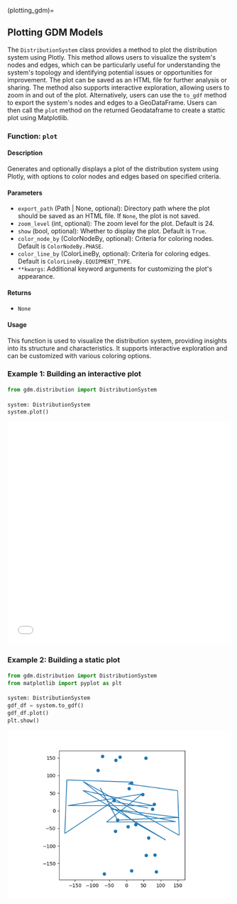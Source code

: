 (plotting_gdm)=
## Plotting GDM Models

The `DistributionSystem` class provides a method to plot the distribution system using Plotly. This method allows users to visualize the system's nodes and edges, which can be particularly useful for understanding the system's topology and identifying potential issues or opportunities for improvement. The plot can be saved as an HTML file for further analysis or sharing. The method also supports interactive exploration, allowing users to zoom in and out of the plot. Alternatively, users can use the `to_gdf` method to export the system's nodes and edges to a GeoDataFrame. Users can then call the `plot` method on the returned Geodataframe to create a stattic plot using Matplotlib.


### Function: `plot`

#### Description
Generates and optionally displays a plot of the distribution system using Plotly, with options to color nodes and edges based on specified criteria.

#### Parameters
- `export_path` (Path | None, optional): Directory path where the plot should be saved as an HTML file. If `None`, the plot is not saved.
- `zoom_level` (int, optional): The zoom level for the plot. Default is 24.
- `show` (bool, optional): Whether to display the plot. Default is `True`.
- `color_node_by` (ColorNodeBy, optional): Criteria for coloring nodes. Default is `ColorNodeBy.PHASE`.
- `color_line_by` (ColorLineBy, optional): Criteria for coloring edges. Default is `ColorLineBy.EQUIPMENT_TYPE`.
- `**kwargs`: Additional keyword arguments for customizing the plot's appearance.

#### Returns
- `None`

#### Usage
This function is used to visualize the distribution system, providing insights into its structure and characteristics. It supports interactive exploration and can be customized with various coloring options.


### Example 1: Building an interactive plot

```python
from gdm.distribution import DistributionSystem

system: DistributionSystem
system.plot()

```

<iframe src="../_static/plot_plotly.html" width="100%" height="500px" style="border:none;"></iframe>


### Example 2: Building a static plot

```python
from gdm.distribution import DistributionSystem
from matplotlib import pyplot as plt

system: DistributionSystem
gdf_df = system.to_gdf()
gdf_df.plot()
plt.show()
```

![Matplotlib example](./plot_mpl.PNG)